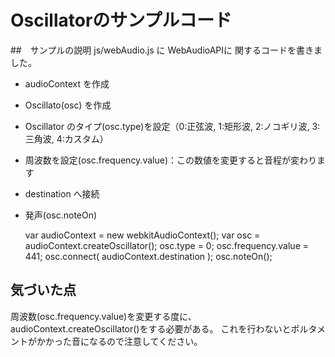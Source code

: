 # Oscillatorのサンプルコード

##　サンプルの説明
js/webAudio.js に WebAudioAPIに 関するコードを書きました。
 * audioContext を作成
 * Oscillato(osc) を作成
 * Oscillator のタイプ(osc.type)を設定（0:正弦波, 1:矩形波, 2:ノコギリ波, 3:三角波, 4:カスタム）
 * 周波数を設定(osc.frequency.value)：この数値を変更すると音程が変わります
 * destination へ接続
 * 発声(osc.noteOn)

    var audioContext = new webkitAudioContext();
    var osc = audioContext.createOscillator();
    osc.type = 0;
    osc.frequency.value = 441;
    osc.connect( audioContext.destination );
    osc.noteOn();

## 気づいた点
周波数(osc.frequency.value)を変更する度に、audioContext.createOscillator()をする必要がある。
これを行わないとポルタメントがかかった音になるので注意してください。